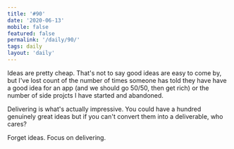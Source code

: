 ```yaml
---
title: '#90'
date: '2020-06-13'
mobile: false
featured: false
permalink: '/daily/90/'
tags: daily
layout: 'daily'
---
```


Ideas are pretty cheap. That's not to say good ideas are easy to come by, but I've lost count of the number of times someone has told they have have a good idea for an app (and we should go 50/50, then get rich) or the number of side projcts I have started and abandoned.

Delivering is what's actually impressive. You could have a hundred genuinely great ideas but if you can't convert them into a deliverable, who cares?

Forget ideas. Focus on delivering.
